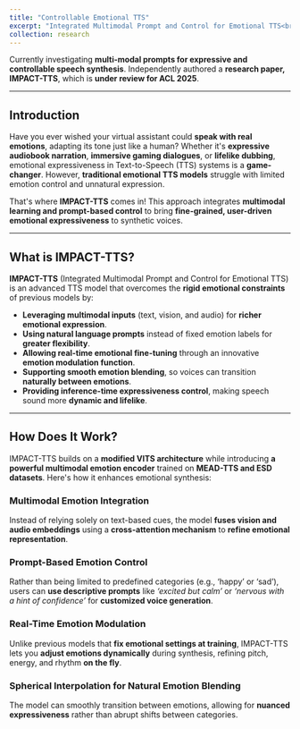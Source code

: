 ```yaml
---
title: "Controllable Emotional TTS"
excerpt: "Integrated Multimodal Prompt and Control for Emotional TTS<br/><img src='/images/emotion_module.png'>"
collection: research
---
```


<!-- ## Research in Controllable Emotional TTS -->
  Currently investigating **multi-modal prompts for expressive and controllable speech synthesis**. Independently authored a **research paper, IMPACT-TTS**, which is **under review for ACL 2025**.

---

<!-- # IMPACT-TTS: Revolutionizing Emotional Speech Synthesis with Multimodal Control -->
<!-- # IMPACT-TTS: Integrated Multimodal Prompt and Control for Emotional TTS -->

## Introduction

Have you ever wished your virtual assistant could **speak with real emotions**, adapting its tone just like a human? Whether it's **expressive audiobook narration**, **immersive gaming dialogues**, or **lifelike dubbing**, emotional expressiveness in Text-to-Speech (TTS) systems is a **game-changer**. However, **traditional emotional TTS models** struggle with limited emotion control and unnatural expression.

That's where **IMPACT-TTS** comes in! This approach integrates **multimodal learning and prompt-based control** to bring **fine-grained, user-driven emotional expressiveness** to synthetic voices. 
<!-- Let’s dive into how this innovation is reshaping the future of TTS! -->

---

## What is IMPACT-TTS?

**IMPACT-TTS** (Integrated Multimodal Prompt and Control for Emotional TTS) is an advanced TTS model that overcomes the **rigid emotional constraints** of previous models by:

- **Leveraging multimodal inputs** (text, vision, and audio) for **richer emotional expression**.
- **Using natural language prompts** instead of fixed emotion labels for **greater flexibility**.
- **Allowing real-time emotional fine-tuning** through an innovative **emotion modulation function**.
- **Supporting smooth emotion blending**, so voices can transition **naturally between emotions**.
- **Providing inference-time expressiveness control**, making speech sound more **dynamic and lifelike**.

---

## How Does It Work?

IMPACT-TTS builds on a **modified VITS architecture** while introducing **a powerful multimodal emotion encoder** trained on **MEAD-TTS and ESD datasets**. Here's how it enhances emotional synthesis:

### Multimodal Emotion Integration
Instead of relying solely on text-based cues, the model **fuses vision and audio embeddings** using a **cross-attention mechanism** to **refine emotional representation**.

### Prompt-Based Emotion Control
Rather than being limited to predefined categories (e.g., ‘happy’ or ‘sad’), users can **use descriptive prompts** like *‘excited but calm’* or *‘nervous with a hint of confidence’* for **customized voice generation**.

### Real-Time Emotion Modulation
Unlike previous models that **fix emotional settings at training**, IMPACT-TTS lets you **adjust emotions dynamically** during synthesis, refining pitch, energy, and rhythm **on the fly**.

### Spherical Interpolation for Natural Emotion Blending
The model can smoothly transition between emotions, allowing for **nuanced expressiveness** rather than abrupt shifts between categories.

<!-- ---

## How Does It Perform? 🔥

We evaluated **IMPACT-TTS** using **both objective metrics and human listening tests**, and here’s what we found:

- **Higher MOS (Mean Opinion Score)** compared to MM-TTS and PromptTTS models.
- **Improved WavLM expressiveness scores**, leading to more **natural and engaging speech**.
- **More accurate emotion classification**, reducing ambiguity in synthesized emotional tones.
- **Superior adaptability** for unseen emotional expressions, thanks to its **prompt-based framework**.

👂 **Want to hear the difference?** (If possible, insert demo audio clips here!)

---

## What’s Next? 🚀

While IMPACT-TTS is a **huge leap forward**, there are **a few challenges** we aim to tackle:

### ⚠️ Limited Facial Expression Datasets
Some emotions, like *‘sorrowful eyes’*, may be misinterpreted due to overlapping features. We plan to **expand vision datasets** and refine emotion classification.

### ⚠️ Computational Efficiency
Large-scale multimodal models require **heavy processing power**. Future work includes **exploring lightweight alternatives** like **quantization and pruning**.

### ⚠️ Ethical Considerations
As TTS becomes more lifelike, **misuse risks increase**. We plan to integrate **audio watermarking and authenticity verification** to prevent unethical applications.

---

## Final Thoughts

IMPACT-TTS is **not just another TTS model**—it's a step toward making synthetic voices **truly expressive, adaptable, and human-like**. Whether you're a **researcher, developer, or enthusiast**, this work opens exciting new possibilities in **emotional AI voice synthesis**.

💬 **What do you think about emotion-driven TTS?** Drop a comment below and let's discuss the future of expressive speech synthesis! -->

<!-- 🔗 **Check out our research and code:** [Your Website Link] -->


